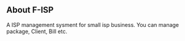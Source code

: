
## About F-ISP

A ISP management sysment for small isp business. You can manage package, Client, Bill etc. 



